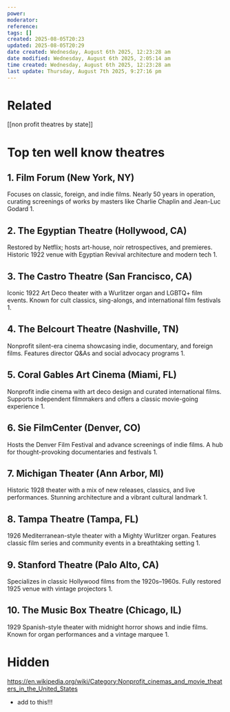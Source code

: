 ```yaml
---
power: 
moderator:
reference:
tags: []
created: 2025-08-05T20:23
updated: 2025-08-05T20:29
date created: Wednesday, August 6th 2025, 12:23:28 am
date modified: Wednesday, August 6th 2025, 2:05:14 am
time created: Wednesday, August 6th 2025, 12:23:28 am
last update: Thursday, August 7th 2025, 9:27:16 pm
---
```



# Related
[[non profit theatres by state]]

# Top ten well know theatres
## 1. Film Forum (New York, NY)

Focuses on classic, foreign, and indie films. Nearly 50 years in operation, curating screenings of works by masters like Charlie Chaplin and Jean-Luc Godard 1.

## 2. The Egyptian Theatre (Hollywood, CA)

Restored by Netflix; hosts art-house, noir retrospectives, and premieres. Historic 1922 venue with Egyptian Revival architecture and modern tech 1.

## 3. The Castro Theatre (San Francisco, CA)

Iconic 1922 Art Deco theater with a Wurlitzer organ and LGBTQ+ film events. Known for cult classics, sing-alongs, and international film festivals 1.

## 4. The Belcourt Theatre (Nashville, TN)

Nonprofit silent-era cinema showcasing indie, documentary, and foreign films. Features director Q&As and social advocacy programs 1.

## 5. Coral Gables Art Cinema (Miami, FL)

Nonprofit indie cinema with art deco design and curated international films. Supports independent filmmakers and offers a classic movie-going experience 1.

## 6. Sie FilmCenter (Denver, CO)

Hosts the Denver Film Festival and advance screenings of indie films. A hub for thought-provoking documentaries and festivals 1.

## 7. Michigan Theater (Ann Arbor, MI)

Historic 1928 theater with a mix of new releases, classics, and live performances. Stunning architecture and a vibrant cultural landmark 1.

## 8. Tampa Theatre (Tampa, FL)

1926 Mediterranean-style theater with a Mighty Wurlitzer organ. Features classic film series and community events in a breathtaking setting 1.

## 9. Stanford Theatre (Palo Alto, CA)

Specializes in classic Hollywood films from the 1920s–1960s. Fully restored 1925 venue with vintage projectors 1.

## 10. The Music Box Theatre (Chicago, IL)

1929 Spanish-style theater with midnight horror shows and indie films. Known for organ performances and a vintage marquee 1.

# Hidden
https://en.wikipedia.org/wiki/Category:Nonprofit_cinemas_and_movie_theaters_in_the_United_States
- add to this!!!